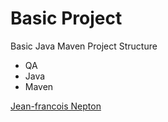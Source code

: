 # Basic Project

 Basic Java Maven Project Structure
 * QA
 * Java
 * Maven

 [Jean-francois Nepton](http://sqasolution.com)
